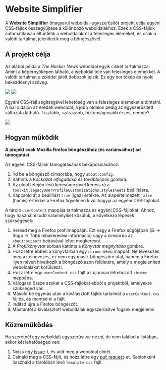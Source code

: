 # Website Simplifier

A **Website Simplifier** (magyarul weboldal-egyszerűsítő) projekt célja egyéni CSS-fájlok összegyűjtése a különböző weboldalakhoz. Ezek a CSS-fájlok automatikusan eltüntetik a weboldalakról a felesleges elemeket, és csak a valódi tartalmat jeleníttetik meg a böngészővel.


## A projekt célja

Az alábbi példa a _The Hacker News_ weboldal egyik cikkét tartalmazza. Amint a képernyőképen látható, a weboldal tele van felesleges elemekkel. A valódi tartalmat a zölddel jelölt dobozok jelzik. Ez egy borítókép és nyolc bekezdésnyi szöveg.

<img src="https://codeberg.org/urbalazs/website-simplifier/raw/branch/main/doc/images/1-hacker-news-website.jpg"/>
<img src="https://codeberg.org/urbalazs/website-simplifier/raw/branch/main/doc/images/2-useful-content.jpg"/>

Egyéni CSS-fájl segítségével lehetőség van a felesleges elemeket eltüntetni. A bal oldalon az eredeti weboldal, a jobb oldalon pedig az egyszerűsített változata látható. Tisztább, szárazabb, biztonságosabb érzés, nemde?

<img src="https://codeberg.org/urbalazs/website-simplifier/raw/branch/main/doc/images/3-simplified-website.jpg"/>


## Hogyan működik

**A projekt csak Mozilla Firefox böngészőhöz (és variánsaihoz) ad támogatást.**

Az egyéni CSS-fájlok támogatásának bekapcsolásához:

1. Írd be a böngésző címsorába, hogy `about:config`.
2. Kattints a _Kockázat elfogadása és továbblépés_ gombra.
3. Az oldal tetején lévő keresőmezővel keress rá a `toolkit.legacyUserProfileCustomizations.stylesheets` beállításra.
4. Kapcsold át a beállítást `true` (igaz) értékre. Az alapértelmezett `false` (hamis) értékkel a Firefox figyelmen kívül hagyja az egyéni CSS-fájlokat.

A tároló `userContent` mappája tartalmazza az egyéni CSS-fájlokat. Ahhoz, hogy használni tudd valamelyiket közülük, a következő lépések szükségesek:

1. Keresd meg a Firefox profilmappáját. Ezt vagy a Firefox súgójában (☰ → Súgó → Több hibakeresési információ) vagy a címsorba az `about:support` beírásával lehet megkeresni.
2. A _Profilkönyvtár_ sorban kattints a _Könyvtár megnyitása_ gombra.
3. Hozz létre ebben a könyvtárban egy `chrome` nevű mappát. Ne tévesszen meg az elnevezés, ez nem egy másik böngészőre utal, hanem a Firefox ilyen néven hivatkozik a böngésző azon felületére, amely a megjelenített weboldalakat körülveszi.
4. Hozz létre egy `userContent.css` fájlt az újonnan létrehozott `chrome` mappába.
5. Válogasd össze azokat a CSS-fájlokat ebből a projektből, amelyekre szükséged van.
6. Másold be egymás után a kiválasztott fájlok tartalmát a `userContent.css` fájlba, és mentsd el a fájlt.
7. Indítsd újra a Firefox böngészőt.
8. Mostantól a kiválasztott weboldalak egyszerűsítve fogank megjelenni.


## Közreműködés

Ha szeretnél egy weboldalt egyszerűsítve nézni, de nem találod a listában, akkor két lehetőséged van:

1. Nyiss egy [issue](https://codeberg.org/urbalazs/website-simplifier/issues)-t, és add meg a weboldal címét.
2. Csináld meg a CSS-fájlt, és hozz létre egy [pull request](https://codeberg.org/urbalazs/website-simplifier/pulls)-et. Sablonként használd a tárolóban lévő `template.css` fájlt.
